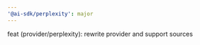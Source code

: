 ```yaml
---
'@ai-sdk/perplexity': major
---
```


feat (provider/perplexity): rewrite provider and support sources
